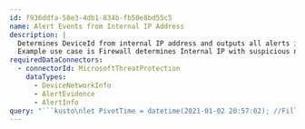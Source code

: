 ```yaml
---
id: f936ddfa-58e3-4db1-834b-fb50e8bd55c5
name: Alert Events from Internal IP Address
description: |
  Determines DeviceId from internal IP address and outputs all alerts in events table associated to the DeviceId.
  Example use case is Firewall determines Internal IP with suspicious network activity. Query WDATP based on date/time and Internal IP and see associated alerts for the endpoint.
requiredDataConnectors:
  - connectorId: MicrosoftThreatProtection
    dataTypes:
      - DeviceNetworkInfo
      - AlertEvidence
      - AlertInfo
query: "```kusto\nlet PivotTime = datetime(2021-01-02 20:57:02); //Fill out time\nlet TimeRangeStart = PivotTime-15m; // 15 Minutes Prior to Pivot Time\nlet TimeRangeEnd = PivotTime+15m; // 15 Minutes After Pivot Time\nlet IPAddress = \"172.16.40.8\";  // internal IP address to search\n// Locate DeviceIds associated with IP\nlet FindDeviceIdbyIP = DeviceNetworkInfo\n| where Timestamp between ((TimeRangeStart) ..TimeRangeEnd) \n\tand IPAddresses contains strcat(\"\\\"\", IPAddress, \"\\\"\") \n\tand NetworkAdapterStatus == \"Up\"\n| project DeviceName, DeviceId, Timestamp, IPAddresses;\n// Query Alerts matching DeviceIds\nFindDeviceIdbyIP \n| join kind=rightsemi AlertEvidence on DeviceId\n| join AlertInfo on AlertId\n// Summarizes alerts by AlertId with min and max event times\n| summarize Title=any(Title), min(Timestamp), max(Timestamp), DeviceName=any(DeviceName) by AlertId\n```"
---
```


